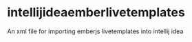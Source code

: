 # intellijideaemberlivetemplates
An xml file for importing emberjs livetemplates into intellij idea
